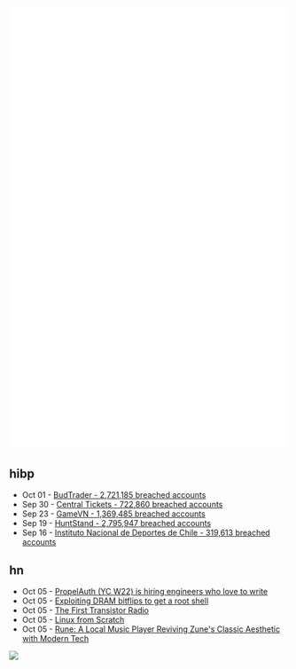 ![Metrics](https://raw.githubusercontent.com/phixion/phixion/master/metrics.svg)

## hibp

<!--
for https://github.com/phixion/phixion/blob/main/.github/workflows/feeds.yml
-->
<!--START_SECTION:haveibeenpwnd-->
- Oct 01 - [BudTrader - 2,721,185 breached accounts](https://haveibeenpwned.com/PwnedWebsites#BudTrader)
- Sep 30 - [Central Tickets - 722,860 breached accounts](https://haveibeenpwned.com/PwnedWebsites#CentralTickets)
- Sep 23 - [GameVN - 1,369,485 breached accounts](https://haveibeenpwned.com/PwnedWebsites#GameVN)
- Sep 19 - [HuntStand - 2,795,947 breached accounts](https://haveibeenpwned.com/PwnedWebsites#HuntStand)
- Sep 16 - [Instituto Nacional de Deportes de Chile - 319,613 breached accounts](https://haveibeenpwned.com/PwnedWebsites#InstitutoNacionalDeDeportesDeChile)
<!--END_SECTION:haveibeenpwnd-->

## hn

<!--
for https://github.com/phixion/phixion/blob/main/.github/workflows/feeds.yml
-->
<!--START_SECTION:hn-->
- Oct 05 - [PropelAuth (YC W22) is hiring engineers who love to write](https://www.ycombinator.com/companies/propelauth/jobs/pLMnFlZ-technical-content-creator)
- Oct 05 - [Exploiting DRAM bitflips to get a root shell](https://bsky.app/profile/retr0.id/post/3l5qg6z36sp2a)
- Oct 05 - [The First Transistor Radio](https://spectrum.ieee.org/transistor-radio-invented)
- Oct 05 - [Linux from Scratch](https://www.linuxfromscratch.org/index.html)
- Oct 05 - [Rune: A Local Music Player Reviving Zune's Classic Aesthetic with Modern Tech](https://github.com/Losses/rune)
<!--END_SECTION:hn-->

<!--
for https://yhype.me
-->
![](https://hit.yhype.me/github/profile?user_id=13013670)
